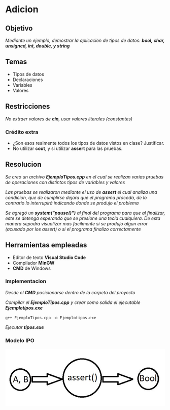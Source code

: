 # Adicion

## Objetivo
_Mediante un ejemplo, demostrar la aplicacion de tipos de datos: **bool, char, unsigned, int, double, y string**_

## Temas
* Tipos de datos
* Declaraciones
* Variables
* Valores

## Restricciones
_No extraer valores de **cin**, usar valores literales (constantes)_

### Crédito extra
* ¿Son esos realmente todos los tipos de datos vistos en clase? Justificar.
* No utilizar **cout**, y si utilizar **assert** para las pruebas.

## Resolucion
_Se creo un archivo **EjemploTipos.cpp** en el cual se realizan varias pruebas de operaciones con distintos tipos de variables y valores_

_Las pruebas se realizaron mediante el uso de **assert** el cual analiza una condicion, que de cumplirse dejara que el programa proceda, de lo contrario lo interrupirá
indicando donde se produjo el problema_

_Se agregó un **system("pause()")** al final del programa para que al finalizar, este se detenga esperando que se presione una tecla cualquiera. De esta manera
sepodra visualizar mas facilmente si se produjo algun error (acusado por los assert) o si el programa finalizo correctamente_

## Herramientas empleadas
* Editor de texto **Visual Studio Code**
* Compilador **MinGW**
* **CMD** de Windows

### Implementacion
_Desde el **CMD** posicionarse dentro de la carpeta del proyecto_

_Compilar el **EjemploTipos.cpp** y crear como salida el ejecutable **Ejemplotipos.exe**_
```
g++ EjemploTipos.cpp -o Ejemplotipos.exe
```

_Ejecutar **tipos.exe**_


### Modelo IPO

![imagen IPO](IPO.jpg)
